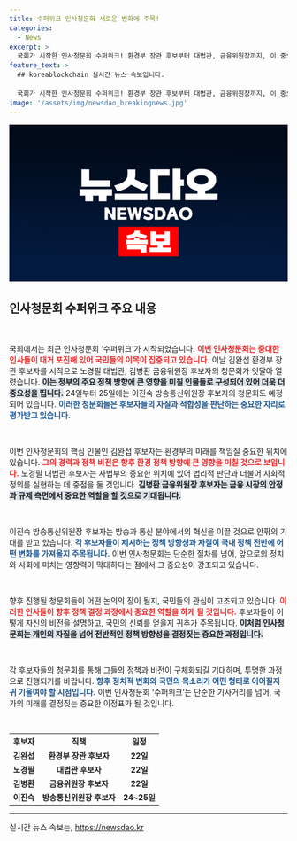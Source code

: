 ```yaml
---
title: 수퍼위크 인사청문회 새로운 변화에 주목!
categories:
  - News
excerpt: >
  국회가 시작한 인사청문회 수퍼위크! 환경부 장관 후보부터 대법관, 금융위원장까지, 이 중요한 순간들을 놓치지 마세요! 클릭하면 뜨거운 정치 이야기를 만나볼 수 있습니다!
feature_text: >
  ## koreablockchain 실시간 뉴스 속보입니다.

  국회가 시작한 인사청문회 수퍼위크! 환경부 장관 후보부터 대법관, 금융위원장까지, 이 중요한 순간들을 놓치지 마세요! 클릭하면 뜨거운 정치 이야기를 만나볼 수 있습니다!
image: '/assets/img/newsdao_breakingnews.jpg'
---
```


<p><img src="/assets/img/newsdao_breakingnews.jpg" alt="koreablockchain 속보" /></p>

<h2 data-ke-size="size26">인사청문회 수퍼위크 주요 내용</h2>

<p data-ke-size="size16">&nbsp;</p>

<p>국회에서는 최근 인사청문회 ‘수퍼위크’가 시작되었습니다. <b><span style="color: #ee2323;">이번 인사청문회는 중대한 인사들이 대거 포진해 있어 국민들의 이목이 집중되고 있습니다.</span></b> 이날 김완섭 환경부 장관 후보자를 시작으로 노경필 대법관, 김병환 금융위원장 후보자의 청문회가 잇달아 열렸습니다. <b><span style="background-color: #21538527;">이는 정부의 주요 정책 방향에 큰 영향을 미칠 인물들로 구성되어 있어 더욱 더 중요성을 띱니다.</span></b> 24일부터 25일에는 이진숙 방송통신위원장 후보자의 청문회도 예정되어 있습니다. <b><span style="color: #1a5490;">이러한 청문회들은 후보자들의 자질과 적합성을 판단하는 중요한 자리로 평가받고 있습니다.</span></b></p>

<p data-ke-size="size16">&nbsp;</p>

<p>이번 인사청문회의 핵심 인물인 김완섭 후보자는 환경부의 미래를 책임질 중요한 위치에 있습니다. <b><span style="color: #ee2323;">그의 경력과 정책 비전은 향후 환경 정책 방향에 큰 영향을 미칠 것으로 보입니다.</span></b> 노경필 대법관 후보자는 사법부의 중요한 위치에 있어 법리적 판단과 더불어 사회적 정의를 실현하는 데 중점을 둘 것입니다. <b><span style="background-color: #21538527;">김병환 금융위원장 후보자는 금융 시장의 안정과 규제 측면에서 중요한 역할을 할 것으로 기대됩니다.</span></b></p>

<p data-ke-size="size16">&nbsp;</p>

<p>이진숙 방송통신위원장 후보자는 방송과 통신 분야에서의 혁신을 이끌 것으로 안팎의 기대를 받고 있습니다. <b><span style="color: #1a5490;">각 후보자들이 제시하는 정책 방향성과 자질이 국내 정책 전반에 어떤 변화를 가져올지 주목됩니다.</span></b> 이번 인사청문회는 단순한 절차를 넘어, 앞으로의 정치와 사회에 미치는 영향력이 막대하다는 점에서 그 중요성이 강조되고 있습니다.</p>

<p data-ke-size="size16">&nbsp;</p>

<p>향후 진행될 청문회들이 어떤 논의의 장이 될지, 국민들의 관심이 고조되고 있습니다. <b><span style="color: #ee2323;">이러한 인사들이 향후 정책 결정 과정에서 중요한 역할을 하게 될 것입니다.</span></b> 후보자들이 어떻게 자신의 비전을 설명하고, 국민의 신뢰를 얻을지 귀추가 주목됩니다. <b><span style="background-color: #21538527;">이처럼 인사청문회는 개인의 자질을 넘어 전반적인 정책 방향성을 결정짓는 중요한 과정입니다.</span></b></p>

<p data-ke-size="size16">&nbsp;</p>

<p>각 후보자들의 청문회를 통해 그들의 정책과 비전이 구체화되길 기대하며, 투명한 과정으로 진행되기를 바랍니다. <b><span style="color: #1a5490;">향후 정치적 변화와 국민의 목소리가 어떤 형태로 이어질지 귀 기울여야 할 시점입니다.</span></b> 이번 인사청문회 ‘수퍼위크’는 단순한 기사거리를 넘어, 국가의 미래를 결정짓는 중요한 이정표가 될 것입니다.</p>

<p data-ke-size="size16">&nbsp;</p>

<table>
    <tr>
        <th>후보자</th>
        <th>직책</th>
        <th>일정</th>
    </tr>
    <tr>
        <td style="text-align: center; height: 17px;"><b>김완섭</b></td>
        <td style="text-align: center; height: 17px;"><b>환경부 장관 후보자</b></td>
        <td style="text-align: center; height: 17px;"><b>22일</b></td>
    </tr>
    <tr>
        <td style="text-align: center; height: 17px;"><b>노경필</b></td>
        <td style="text-align: center; height: 17px;"><b>대법관 후보자</b></td>
        <td style="text-align: center; height: 17px;"><b>22일</b></td>
    </tr>
    <tr>
        <td style="text-align: center; height: 17px;"><b>김병환</b></td>
        <td style="text-align: center; height: 17px;"><b>금융위원장 후보자</b></td>
        <td style="text-align: center; height: 17px;"><b>22일</b></td>
    </tr>
    <tr>
        <td style="text-align: center; height: 17px;"><b>이진숙</b></td>
        <td style="text-align: center; height: 17px;"><b>방송통신위원장 후보자</b></td>
        <td style="text-align: center; height: 17px;"><b>24~25일</b></td>
    </tr>
</table>

<hr>
실시간 뉴스 속보는, <a href="https://newsdao.kr" rel="dofollow">https://newsdao.kr</a>


